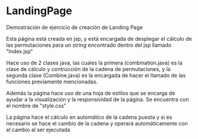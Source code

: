 # LandingPage
Demostración de ejercicio de creación de Landing Page

Esta página está creada en jsp, y está encargada de desplegar el cálculo de las permutaciones para un string encontrado dentro del jsp llamado "Index.jsp"

Hace uso de 2 clases java, las cuales la primera (combination.java) es la clase de cálculo y contrucción de la cadena de permutaciones, y la segunda clase (Combine.java) es la encargada de hacer el llamado de las funciones previamente mencionadas.

Además la página hace uso de una hoja de estilos que se encarga de ayudar a la visualización y la responsividad de la página. Se encuentra con el nombre de "style.css"

La página hace el cálculo en automático de la cadena puesta y si es necesario se hace el cambio de la cadena y operará automáticamente 
con el cambio al ser ejecutada
